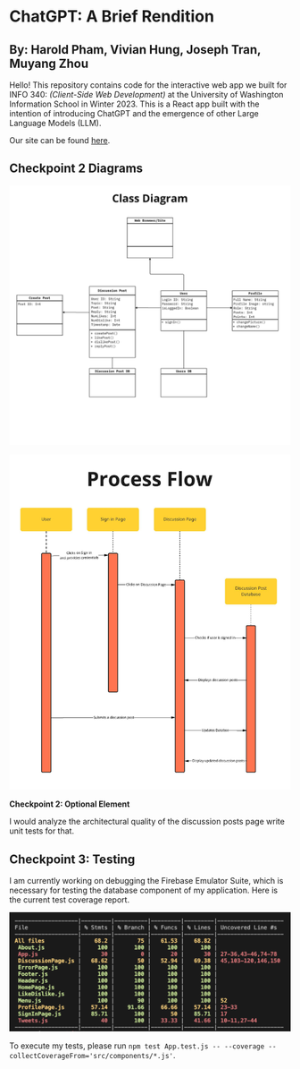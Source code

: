 # ChatGPT: A Brief Rendition
## By: Harold Pham, Vivian Hung, Joseph Tran, Muyang Zhou

Hello! This repository contains code for the interactive web app we built for INFO 340: *(Client-Side Web Development)* at the University of Washington Information School in Winter 2023. This is a React app built with the intention of introducing ChatGPT and the emergence of other Large Language Models (LLM).

Our site can be found [here](https://chatgpt-a-brief-rendition.web.app/home).


## Checkpoint 2 Diagrams
![Checkpoint 2 Class Diagram](./images/codebase_structure.jpg)

![Checkpoint 2 Process Flow Diagram](./images/process_flow.jpg)


**Checkpoint 2: Optional Element**

I would analyze the architectural quality of the discussion posts page write unit tests for that.


## Checkpoint 3: Testing

I am currently working on debugging the Firebase Emulator Suite, which is necessary for testing the database component of my application. Here is the current test coverage report.

![Checkpoint 3 Test Coverage](./images/CurrentTestCoverage.png)

To execute my tests, please run `npm test App.test.js -- --coverage --collectCoverageFrom='src/components/*.js'`.